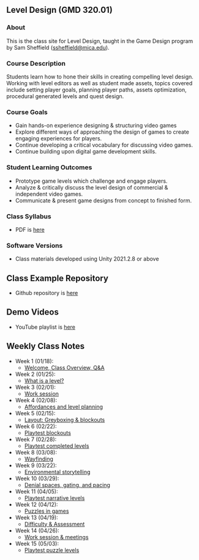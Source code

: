## Level Design (GMD 320.01)

### About
This is the class site for Level Design, taught in the Game Design program by Sam Sheffield (ssheffield@mica.edu).

### Course Description
Students learn how to hone their skills in creating compelling level design. Working with level editors as well as student made assets, topics covered include setting player goals, planning player paths, assets optimization, procedural generated levels and quest design.

### Course Goals
- Gain hands-on experience designing & structuring video games
- Explore different ways of approaching the design of games to create engaging experiences
for players.
- Continue developing a critical vocabulary for discussing video games.
- Continue building upon digital game development skills.

### Student Learning Outcomes
- Prototype game levels which challenge and engage players.
- Analyze & critically discuss the level design of commercial & independent video games.
- Communicate & present game designs from concept to finished form.

### Class Syllabus
- PDF is [here](https://docs.google.com/document/d/132CrDZhnPa9t9ApqyYeD_FbvqzooSSl86dvlHDPi5S8/edit?usp=sharing)

### Software Versions
- Class materials developed using Unity 2021.2.8 or above

## Class Example Repository
- Github repository is [here](https://github.com/samsheffield/Level_Design/tree/Spring_22/Class%20examples)

## Demo Videos
- YouTube playlist is [here](https://youtube.com/playlist?list=PL42xm44H83rJTvr5U8zecReQ1Sq9qYtll)

## Weekly Class Notes
- Week 1 (01/18):
  - [Welcome, Class Overview, Q&A](week1.md)
- Week 2 (01/25):
  - [What is a level?](week2.md)
- Week 3 (02/01):
  - [Work session](week3.md)
- Week 4 (02/08):
  - [Affordances and level planning](week4.md)
- Week 5 (02/15):
  - [Layout: Greyboxing & blockouts](week5.md)
- Week 6 (02/22):
  - [Playtest blockouts](week6.md)
- Week 7 (02/28):
  - [Playtest completed levels](week7.md)
- Week 8 (03/08):
  - [Wayfinding](week8.md)
- Week 9 (03/22):
  - [Environmental storytelling](week9.md)
- Week 10 (03/29):
  - [Denial spaces, gating, and pacing](week10.md)
- Week 11 (04/05):
  - [Playtest narrative levels](week11.md)
- Week 12 (04/12):
  - [Puzzles in games](week12.md)
- Week 13 (04/19):
  - [Difficulty & Assessment](week13.md)
- Week 14 (04/26):
  - [Work session & meetings](week14.md)
- Week 15 (05/03):
  - [Playtest puzzle levels](week15.md)